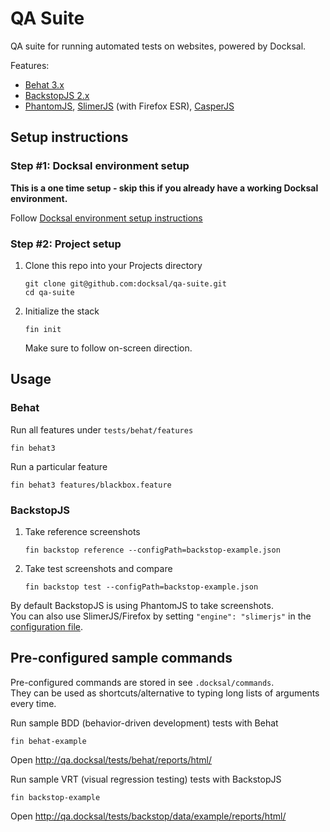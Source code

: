 # QA Suite 

QA suite for running automated tests on websites, powered by Docksal.  

Features:

- [Behat 3.x](https://github.com/Behat/Behat)
- [BackstopJS 2.x](https://github.com/garris/BackstopJS)
- [PhantomJS](http://phantomjs.org/), 
[SlimerJS](https://slimerjs.org/) (with Firefox ESR), 
[CasperJS](http://casperjs.org/)


## Setup instructions

### Step #1: Docksal environment setup

**This is a one time setup - skip this if you already have a working Docksal environment.**  

Follow [Docksal environment setup instructions](https://github.com/docksal/docksal/blob/develop/docs/docksal-env-setup.md)

   
### Step #2: Project setup

1. Clone this repo into your Projects directory

    ```
    git clone git@github.com:docksal/qa-suite.git
    cd qa-suite
    ```

2. Initialize the stack

    ```
    fin init
    ```
    
    Make sure to follow on-screen direction.

## Usage

### Behat

Run all features under `tests/behat/features`

```
fin behat3
```

Run a particular feature

```
fin behat3 features/blackbox.feature
```


### BackstopJS

1. Take reference screenshots
    
    ```
    fin backstop reference --configPath=backstop-example.json
    ```

2. Take test screenshots and compare

    ```
    fin backstop test --configPath=backstop-example.json
    ```

By default BackstopJS is using PhantomJS to take screenshots.  
You can also use SlimerJS/Firefox by setting `"engine": "slimerjs"` 
in the [configuration file](tests/backstop/backstop-example.json).

## Pre-configured sample commands 

Pre-configured commands are stored in see `.docksal/commands`.   
They can be used as shortcuts/alternative to typing long lists of arguments every time.

Run sample BDD (behavior-driven development) tests with Behat

```
fin behat-example
```

Open http://qa.docksal/tests/behat/reports/html/

Run sample VRT (visual regression testing) tests with BackstopJS

```
fin backstop-example
```

Open http://qa.docksal/tests/backstop/data/example/reports/html/
